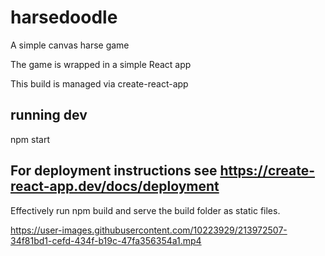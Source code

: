﻿# harsedoodle
A simple canvas harse game 

The game is wrapped in a simple React app 

This build is managed via create-react-app 

## running dev
npm start

## For deployment instructions see https://create-react-app.dev/docs/deployment
Effectively run npm build and serve the build folder as static files.


https://user-images.githubusercontent.com/10223929/213972507-34f81bd1-cefd-434f-b19c-47fa356354a1.mp4

